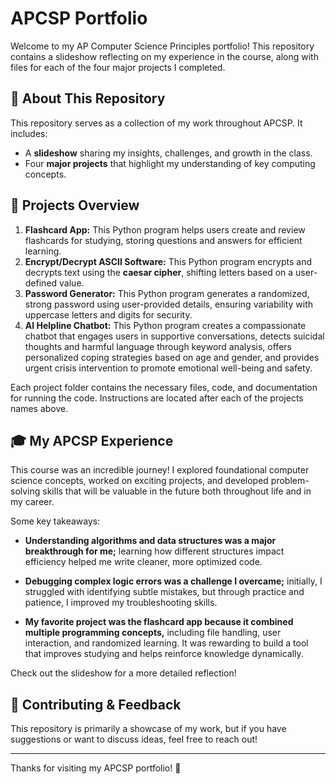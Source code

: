 # APCSP Portfolio

Welcome to my AP Computer Science Principles portfolio! This repository contains a slideshow reflecting on my experience in the course, along with files for each of the four major projects I completed.

## 📖 About This Repository

This repository serves as a collection of my work throughout APCSP. It includes:
- A **slideshow** sharing my insights, challenges, and growth in the class.
- Four **major projects** that highlight my understanding of key computing concepts.

## 🚀 Projects Overview

1. **Flashcard App:** This Python program helps users create and review flashcards for studying, storing questions and answers for efficient learning.
2. **Encrypt/Decrypt ASCII Software:** This Python program encrypts and decrypts text using the **caesar cipher**, shifting letters based on a user-defined value.
3. **Password Generator:** This Python program generates a randomized, strong password using user-provided details, ensuring variability with uppercase letters and digits for security.
4. **AI Helpline Chatbot:** This Python program creates a compassionate chatbot that engages users in supportive conversations, detects suicidal thoughts and harmful language through keyword analysis, offers personalized coping strategies based on age and gender, and provides urgent crisis intervention to promote emotional well-being and safety.

Each project folder contains the necessary files, code, and documentation for running the code. 
Instructions are located after each of the projects names above.

## 🎓 My APCSP Experience

This course was an incredible journey! I explored foundational computer science concepts, worked on exciting projects, and developed problem-solving skills that will be valuable in the future both throughout life and in my career.

Some key takeaways:
- **Understanding algorithms and data structures was a major breakthrough for me;** learning how different structures impact efficiency helped me write cleaner, more optimized code.

- **Debugging complex logic errors was a challenge I overcame;** initially, I struggled with identifying subtle mistakes, but through practice and patience, I improved my troubleshooting skills.

- **My favorite project was the flashcard app because it combined multiple programming concepts,** including file handling, user interaction, and randomized learning. It was rewarding to build a tool that improves studying and helps reinforce knowledge dynamically.

Check out the slideshow for a more detailed reflection!

## 📢 Contributing & Feedback

This repository is primarily a showcase of my work, but if you have suggestions or want to discuss ideas, feel free to reach out!

---

Thanks for visiting my APCSP portfolio! 🚀
